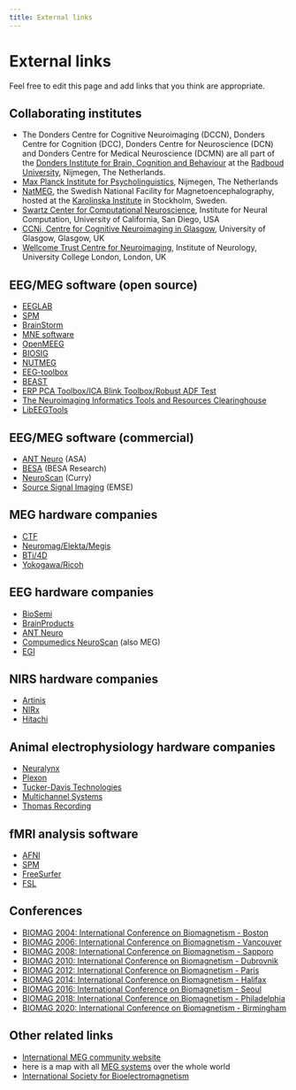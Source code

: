 ```yaml
---
title: External links
---
```


# External links

Feel free to edit this page and add links that you think are appropriate.

## Collaborating institutes

- The Donders Centre for Cognitive Neuroimaging (DCCN), Donders Centre for Cognition (DCC), Donders Centre for Neuroscience (DCN) and Donders Centre for Medical Neuroscience (DCMN) are all part of the [Donders Institute for Brain, Cognition and Behaviour](https://www.ru.nl/donders) at the [Radboud University](https://www.ru.nl), Nijmegen, The Netherlands.
- [Max Planck Institute for Psycholinguistics](http://www.mpi.nl), Nijmegen, The Netherlands
- [NatMEG](http://www.natmeg.se), the Swedish National Facility for Magnetoencephalography, hosted at the [Karolinska Institute](http://www.ki.se) in Stockholm, Sweden.
- [Swartz Center for Computational Neuroscience](http://sccn.ucsd.edu), Institute for Neural Computation, University of California, San Diego, USA
- [CCNi, Centre for Cognitive Neuroimaging in Glasgow](http://www.ccni.gla.ac.uk), University of Glasgow, Glasgow, UK
- [Wellcome Trust Centre for Neuroimaging](http://www.fil.ion.ucl.ac.uk/), Institute of Neurology, University College London, London, UK

## EEG/MEG software (open source)

- [EEGLAB](http://www.sccn.ucsd.edu/eeglab)
- [SPM](http://www.fil.ion.ucl.ac.uk/spm/)
- [BrainStorm](http://neuroimage.usc.edu/brainstorm)
- [MNE software](http://www.nmr.mgh.harvard.edu/martinos/userInfo/data/sofMNE.php)
- [OpenMEEG](https://openmeeg.github.io)
- [BIOSIG](http://biosig.sourceforge.net)
- [NUTMEG](http://nutmeg.berkeley.edu)
- [EEG-toolbox](http://eeg.sourceforge.net)
- [BEAST](http://www.columbia.edu/~cs2028/beast/beast.htm)
- [ERP PCA Toolbox/ICA Blink Toolbox/Robust ADF Test](http://homepage.mac.com/jdien07/)
- [The Neuroimaging Informatics Tools and Resources Clearinghouse](http://www.nitrc.org/)
- [LibEEGTools](http://libeegtools.sf.net)

## EEG/MEG software (commercial)

- [ANT Neuro](https://www.ant-neuro.com) (ASA)
- [BESA](http://www.besa.de) (BESA Research)
- [NeuroScan](http://www.neuro.com) (Curry)
- [Source Signal Imaging](http://www.sourcesignal.com) (EMSE)

## MEG hardware companies

- [CTF](http://www.ctf.com)
- [Neuromag/Elekta/Megis](http://www.neuromag.com)
- [BTi/4D](http://www.4dneuroimaging.com)
- [Yokogawa/Ricoh](https://www.ricoh-usa.com/en/industries/healthcare/what-is-meg-brain-scanner)

## EEG hardware companies

- [BioSemi](http://www.biosemi.com)
- [BrainProducts](http://www.brainproducts.com)
- [ANT Neuro](https://www.ant-neuro.com)
- [Compumedics NeuroScan](https://compumedicsneuroscan.com/) (also MEG)
- [EGI](http://www.egi.com)

## NIRS hardware companies

- [Artinis](https://www.artinis.com)
- [NIRx](https://nirx.net)
- [Hitachi](http://www.hitachimed.com/products/OpticalTopography)

## Animal electrophysiology hardware companies

- [Neuralynx](https://neuralynx.com)
- [Plexon](https://plexon.com)
- [Tucker-Davis Technologies](https://www.tdt.com)
- [Multichannel Systems](https://www.multichannelsystems.com)
- [Thomas Recording](https://www.thomasrecording.com)

## fMRI analysis software

- [AFNI](http://afni.nimh.nih.gov/afni)
- [SPM](http://www.fil.ion.ucl.ac.uk/spm)
- [FreeSurfer](http://surfer.nmr.mgh.harvard.edu)
- [FSL](http://www.fmrib.ox.ac.uk/fsl)

## Conferences

- [BIOMAG 2004: International Conference on Biomagnetism - Boston](http://www.biomag2004.net)
- [BIOMAG 2006: International Conference on Biomagnetism - Vancouver](http://www.biomag2006.ca)
- [BIOMAG 2008: International Conference on Biomagnetism - Sapporo](http://www.biomag2008.org)
- [BIOMAG 2010: International Conference on Biomagnetism - Dubrovnik](http://www.biomag2010.org)
- [BIOMAG 2012: International Conference on Biomagnetism - Paris](http://www.biomag2012.org)
- [BIOMAG 2014: International Conference on Biomagnetism - Halifax](http://www.biomag2014.org)
- [BIOMAG 2016: International Conference on Biomagnetism - Seoul](http://www.biomag2016.org)
- [BIOMAG 2018: International Conference on Biomagnetism - Philadelphia](http://www.biomag2018.org)
- [BIOMAG 2020: International Conference on Biomagnetism - Birmingham](http://www.biomag2020.org)

## Other related links

- [International MEG community website](http://megcommunity.org/)
- here is a map with all [MEG systems](http://tinyurl.com/megsystems) over the whole world
- [International Society for Bioelectromagnetism](http://www.isbem.org)
